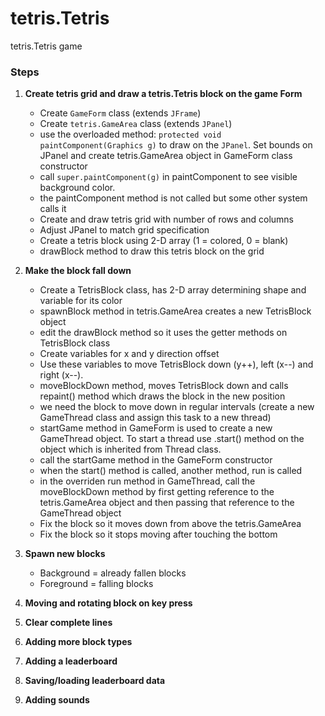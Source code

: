 # tetris.Tetris
tetris.Tetris game

### Steps

1. **Create tetris grid and draw a tetris.Tetris block on the game Form**
   - Create `GameForm` class (extends `JFrame`)
   - Create `tetris.GameArea` class (extends `JPanel`)
   - use the overloaded method: `protected void paintComponent(Graphics g)` to draw on the `JPanel`. Set bounds on JPanel and create tetris.GameArea object in GameForm class constructor
   - call `super.paintComponent(g)` in paintComponent to see visible background color.
   - the paintComponent method is not called but some other system calls it
   - Create and draw tetris grid with number of rows and columns
   - Adjust JPanel to match grid specification
   - Create a tetris block using 2-D array (1 = colored, 0 = blank)
   - drawBlock method to draw this tetris block on the grid

2. **Make the block fall down**
   - Create a TetrisBlock class, has 2-D array determining shape and variable for its color
   - spawnBlock method in tetris.GameArea creates a new TetrisBlock object
   - edit the drawBlock method so it uses the getter methods on TetrisBlock class
   - Create variables for x and y direction offset
   - Use these variables to move TetrisBlock down (y++), left (x--) and right (x--).
   - moveBlockDown method, moves TetrisBlock down and calls repaint() method which draws the block in the new position
   - we need the block to move down in regular intervals (create a new GameThread class and assign this task to a new thread)
   - startGame method in GameForm is used to create a new GameThread object. To start a thread use .start() method on the object which is inherited from Thread class.
   - call the startGame method in the GameForm constructor
   - when the start() method is called, another method, run is called
   - in the overriden run method in GameThread, call the moveBlockDown method by first getting reference to the tetris.GameArea object and then passing that reference to the GameThread object
   - Fix the block so it moves down from above the tetris.GameArea
   - Fix the block so it stops moving after touching the bottom



3. **Spawn new blocks**
   - Background = already fallen blocks
   - Foreground = falling blocks


4. **Moving and rotating block on key press**


5. **Clear complete lines**

6. **Adding more block types**


7. **Adding a leaderboard**



8. **Saving/loading leaderboard data**


9. **Adding sounds**







